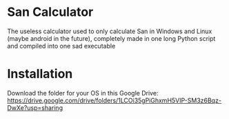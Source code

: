 # San Calculator
The useless calculator used to only calculate San in Windows and Linux (maybe android in the future), completely made in one long Python script and compiled into one sad executable

# Installation
Download the folder for your OS in this Google Drive: https://drive.google.com/drive/folders/1LCOi35gPiGhxmH5VIP-SM3z6Bqz-DwXe?usp=sharing
